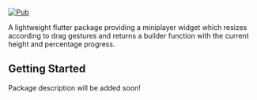 [![Pub](https://img.shields.io/pub/v/miniplayer?color=2196F3)](https://pub.dev/packages/miniplayer)

A lightweight flutter package providing a miniplayer widget which resizes according to drag gestures and returns a builder function with the current height and percentage progress.

## Getting Started

Package description will be added soon!

